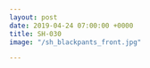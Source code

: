 ```yaml
---
layout: post
date: 2019-04-24 07:00:00 +0000
title: SH-030
image: "/sh_blackpants_front.jpg"

---
```


